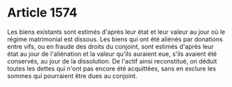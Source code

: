 # Article 1574

Les biens existants sont estimés d'après leur état et leur valeur au jour où le régime matrimonial est dissous. Les biens qui ont été aliénés par donations entre vifs, ou en fraude des droits du conjoint, sont estimés d'après leur état au jour de l'aliénation et la valeur qu'ils auraient eue, s'ils avaient été conservés, au jour de la dissolution.   De l'actif ainsi reconstitué, on déduit toutes les dettes qui n'ont pas encore été acquittées, sans en exclure les sommes qui pourraient être dues au conjoint.